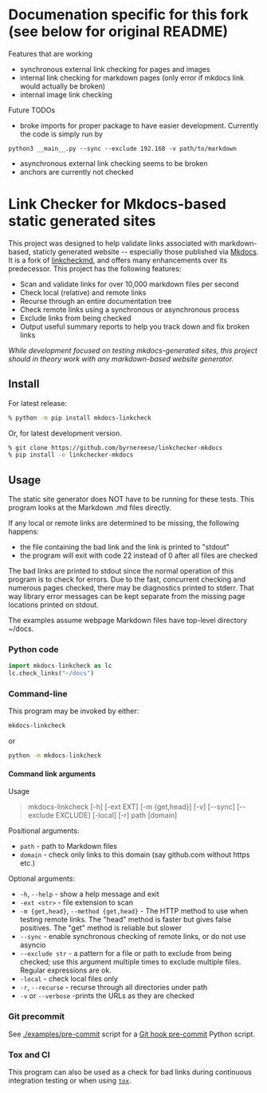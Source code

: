 # Documenation specific for this fork (see below for original README)

Features that are working
* synchronous external link checking for pages and images
* internal link checking for markdown pages (only error if mkdocs link would actually be broken)
* internal image link checking

Future TODOs
* broke imports for proper package to have easier development. Currently the code is simply run by

```
python3 __main__.py --sync --exclude 192.168 -v path/to/markdown
```

* asynchronous external link checking seems to be broken
* anchors are currently not checked

# Link Checker for Mkdocs-based static generated sites

This project was designed to help validate links associated with markdown-based, staticly generated website -- especially those published via [Mkdocs](https://www.mkdocs.org/). It is a fork of [linkcheckmd](https://github.com/scivision/linkchecker-markdown), and offers many enhancements over its predecessor. This project has the following features:

* Scan and validate links for over 10,000 markdown files per second
* Check local (relative) and remote links
* Recurse through an entire documentation tree
* Check remote links using a synchronous or asynchronous process
* Exclude links from being checked
* Output useful summary reports to help you track down and fix broken links

*While development focused on testing mkdocs-generated sites, this project should in theory work with any markdown-based website generator.*

## Install

For latest release:

```sh
% python -m pip install mkdocs-linkcheck
```

Or, for latest development version.

```sh
% git clone https://github.com/byrnereese/linkchecker-mkdocs
% pip install -e linkchecker-mkdocs
```

## Usage

The static site generator does NOT have to be running for these tests. This program looks at the Markdown .md files directly.

If any local or remote links are determined to be missing, the following happens:

* the file containing the bad link and the link is printed to "stdout"
* the program will exit with code 22 instead of 0 after all files are checked

The bad links are printed to stdout since the normal operation of this program is to check for errors.
Due to the fast, concurrent checking and numerous pages checked, there may be diagnostics printed to stderr.
That way library error messages can be kept separate from the missing page locations printed on stdout.

The examples assume webpage Markdown files have top-level directory ~/docs.

### Python code

```python
import mkdocs-linkcheck as lc
lc.check_links("~/docs")
```

### Command-line

This program may be invoked by either:

```sh
mkdocs-linkcheck
```

or

```sh
python -m mkdocs-linkcheck
```

#### Command link arguments

Usage

> mkdocs-linkcheck [-h] [-ext EXT] [-m {get,head}] [-v] [--sync] [--exclude EXCLUDE] [-local] [-r] path [domain]

Positional arguments:

* `path` - path to Markdown files
* `domain` - check only links to this domain (say github.com without https etc.)

Optional arguments:

* `-h`, `--help` - show a help message and exit
* `-ext <str>` - file extension to scan
* `-m {get,head}`, `--method {get,head}` - The HTTP method to use when testing remote links. The "head" method is faster but gives false positives. The "get" method is reliable but slower
* `--sync` - enable synchronous checking of remote links, or do not use asyncio
* `--exclude str` - a pattern for a file or path to exclude from being checked; use this argument multiple times to exclude multiple files. Regular expressions are ok.
* `-local` - check local files only
* `-r`, `--recurse` - recurse through all directories under path
* `-v` or `--verbose` -prints the URLs as they are checked

### Git precommit

See [./examples/pre-commit](./examples/pre-commit) script for a [Git hook pre-commit](https://www.scivision.dev/git-markdown-pre-commit-linkcheck) Python script.

### Tox and CI

This program can also be used as a check for bad links during continuous integration testing or when using [`tox`](https://tox.readthedocs.io/).

